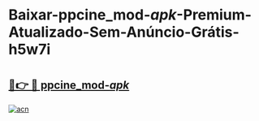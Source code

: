 # Baixar-ppcine_mod-_apk_-Premium-Atualizado-Sem-Anúncio-Grátis-h5w7i

# <h2><a href="https://d9le4a.esa.edu.pl?src=ppcine_mod-_apk_&ref=h5w7i">🔗👉 🔴 ppcine_mod-_apk_</a></h2>

[![acn](https://github.com/user-attachments/assets/0f9c940e-d8b0-45ae-aac7-cd30a18b3e1c)](https://d9le4a.esa.edu.pl?src=ppcine_mod-_apk_&ref=h5w7i)


